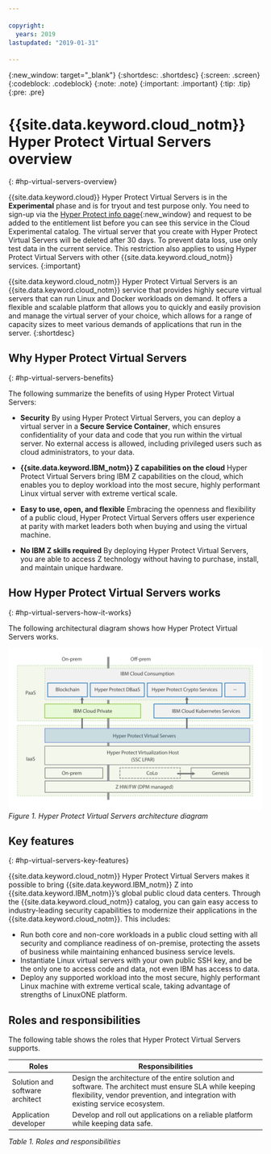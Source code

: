 ```yaml
---

copyright:
  years: 2019
lastupdated: "2019-01-31"

---
```


{:new_window: target="_blank"}
{:shortdesc: .shortdesc}
{:screen: .screen}
{:codeblock: .codeblock}
{:note: .note}
{:important: .important}
{:tip: .tip}
{:pre: .pre}

# {{site.data.keyword.cloud_notm}} Hyper Protect Virtual Servers overview
{: #hp-virtual-servers-overview}

{{site.data.keyword.cloud}} Hyper Protect Virtual Servers is in the **Experimental** phase and is for tryout and test purpose only. You need to sign-up via the [Hyper Protect info page](https://www.ibm.com/cloud/hyper-protect-services){:new_window} and request to be added to the entitlement list before you can see this service in the Cloud Experimental catalog. The virtual server that you create with Hyper Protect Virtual Servers will be deleted after 30 days. To prevent data loss, use only test data in the current service. This restriction also applies to using Hyper Protect Virtual Servers with other {{site.data.keyword.cloud_notm}} services.
{:important}

{{site.data.keyword.cloud_notm}} Hyper Protect Virtual Servers is an {{site.data.keyword.cloud_notm}} service that provides highly secure virtual servers that can run Linux and Docker workloads on demand. It offers a flexible and scalable platform that allows you to quickly and easily provision and manage the virtual server of your choice, which allows for a range of capacity sizes to meet various demands of applications that run in the server.
{:shortdesc}


## Why Hyper Protect Virtual Servers  
{: #hp-virtual-servers-benefits}

The following summarize the benefits of using Hyper Protect Virtual Servers:

- **Security**
  By using Hyper Protect Virtual Servers, you can deploy a virtual server in a **Secure Service Container**, which ensures confidentiality of your data and code that you run within the virtual server. No external access is allowed, including privileged users such as cloud administrators, to your data.

- **{{site.data.keyword.IBM_notm}} Z capabilities on the cloud**
  Hyper Protect Virtual Servers bring IBM Z capabilities on the cloud, which enables you to deploy workload into the most secure, highly performant Linux virtual server with extreme vertical scale.

- **Easy to use, open, and flexible**
  Embracing the openness and flexibility of a public cloud, Hyper Protect Virtual Servers offers user experience at parity with market leaders both when buying and using the virtual machine.

-  **No IBM Z skills required**
  By deploying Hyper Protect Virtual Servers, you are able to access Z technology without having to purchase, install, and maintain unique hardware.


## How Hyper Protect Virtual Servers works
{: #hp-virtual-servers-how-it-works}

The following architectural diagram shows how Hyper Protect Virtual Servers works.

![Hyper Protect Virtual Servers architecture diagram](image/hpvs-architecture-diagram.png "Hyper Protect Virtual Servers architecture diagram")
*Figure 1. Hyper Protect Virtual Servers architecture diagram*  

## Key features
{: #hp-virtual-servers-key-features}

{{site.data.keyword.cloud_notm}} Hyper Protect Virtual Servers makes it possible to bring {{site.data.keyword.IBM_notm}} Z into {{site.data.keyword.IBM_notm}}’s global public cloud data centers. Through the {{site.data.keyword.cloud_notm}} catalog, you can gain easy access to industry-leading security capabilities to modernize their applications in the {{site.data.keyword.cloud_notm}}. This includes:

- Run both core and non-core workloads in a public cloud setting with all security and compliance readiness of on-premise, protecting the assets of business while maintaining enhanced business service levels.
- Instantiate Linux virtual servers with your own public SSH key, and be the only one to access code and data, not even IBM has access to data.
- Deploy any supported workload into the most secure, highly performant Linux machine with extreme vertical scale, taking advantage of strengths of LinuxONE platform.


## Roles and responsibilities

The following table shows the roles that Hyper Protect Virtual Servers supports.


| Roles | Responsibilities |
|-------|------------------|
| Solution and software architect | Design the architecture of the entire solution and software. The architect must ensure SLA while keeping flexibility, vendor prevention, and integration with existing service ecosystem. |
| Application developer | Develop and roll out applications on a reliable platform while keeping data safe. |

*Table 1. Roles and responsibilities*
